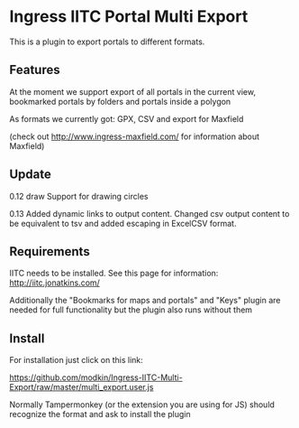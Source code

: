 # Ingress IITC Portal Multi Export
This is a plugin to export portals to different formats.

## Features
At the moment we support export of all portals in the current view, bookmarked portals by folders and portals inside a polygon

As formats we currently got: GPX, CSV and export for Maxfield

(check out http://www.ingress-maxfield.com/ for information about Maxfield)

## Update
0.12 draw Support for drawing circles

0.13 Added dynamic links to output content. Changed csv output content to be equivalent to tsv and added escaping in ExcelCSV format.

## Requirements
IITC needs to be installed. See this page for information: http://iitc.jonatkins.com/

Additionally the "Bookmarks for maps and portals" and "Keys" plugin are needed for full functionality but the plugin also runs without them

## Install
For installation just click on this link:

https://github.com/modkin/Ingress-IITC-Multi-Export/raw/master/multi_export.user.js

Normally Tampermonkey (or the extension you are using for JS) should recognize the format and ask to install the plugin
